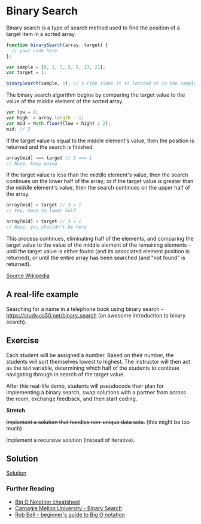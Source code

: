 # Binary Search

Binary search is a type of search method used to find the position of a target item in a sorted array.

```js
function binarySearch(array, target) {
  // your code here
};

var sample = [0, 1, 3, 5, 8, 13, 21];
var target = 1;

binarySearch(sample, 1); // 3 (the index it is located at in the sample array)
```

The binary search algorithm begins by comparing the target value to the value of the middle element of the sorted array.

```js
var low = 0;
var high  = array.length - 1;
var mid = Math.floor((low + high) / 2);
mid; // 3
```

If the target value is equal to the middle element's value, then the position is returned and the search is finished.

```js
array[mid] === target // 3 === 1
// Nope, keep going
```

If the target value is less than the middle element's value, then the search continues on the lower half of the array; or if the target value is greater than the middle element's value, then the search continues on the upper half of the array.

```js
array[mid] > target // 3 > 1
// Yep, move to lower half

array[mid] < target // 3 < 1
// Nope, you shouldn't be here
```

This process continues, eliminating half of the elements, and comparing the target value to the value of the middle element of the remaining elements - until the target value is either found (and its associated element position is returned), or until the entire array has been searched (and "not found" is returned).

[Source Wikipedia](https://en.wikipedia.org/wiki/Binary_search_algorithm)

## A real-life example

Searching for a name in a telephone book using binary search - https://study.cs50.net/binary_search (an awesome introduction to binary search).

## Exercise

Each student will be assigned a number. Based on their number, the students will sort themselves lowest to highest. The instructor will then act as the `mid` variable, determining which half of the students to continue navigating through in search of the target value.

After this real-life demo, students will pseudocode their plan for implementing a binary search, swap solutions with a partner from across the room, exchange feedback, and then start coding.

**Stretch**

~~Implement a solution that handles non-unique data sets.~~ (this might be too much)

Implement a recursive solution (instead of iterative).

## Solution
[Solution](https://github.com/sf-wdi-21/notes/blob/master/week-04/drills_solutions.md)

### Further Reading

- [Big O Notation cheatsheet](http://bigocheatsheet.com/)
- [Carnagie Mellon University - Binary Search](http://www.cs.cmu.edu/~15110-f12/Unit05PtB-handout.pdf)
- [Rob Bell - beginner's guide to Big O notation](https://rob-bell.net/2009/06/a-beginners-guide-to-big-o-notation/)
